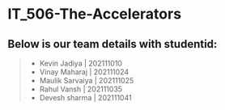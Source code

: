 # IT_506-The-Accelerators

## Below is our team details with studentid:
> * Kevin Jadiya | 202111010
> * Vinay Maharaj | 202111024
> * Maulik Sarvaiya | 202111025
> * Rahul Vansh | 202111035
> * Devesh sharma | 202111041
